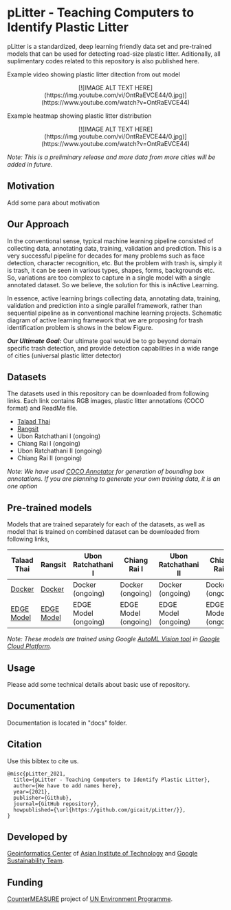 # pLitter - Teaching Computers to Identify Plastic Litter

pLitter is a standardized, deep learning friendly data set and pre-trained models that can be used for detecting road-size plastic litter. Aditionally, all suplimentary codes related to this repository is also published here.

Example video showing plastic litter ditection from out model

<p align="center">
[![IMAGE ALT TEXT HERE](https://img.youtube.com/vi/OntRaEVCE44/0.jpg)](https://www.youtube.com/watch?v=OntRaEVCE44)
</p>

Example heatmap showing plastic litter distribution

<p align="center">
[![IMAGE ALT TEXT HERE](https://img.youtube.com/vi/OntRaEVCE44/0.jpg)](https://www.youtube.com/watch?v=OntRaEVCE44)
</p>

_Note: This is a preliminary release and more data from more cities will be added in future._

## Motivation

Add some para about motivation

## Our Approach

In the conventional sense, typical machine learning pipeline consisted of collecting data, annotating data, training, validation and prediction. This is a very successful pipeline for decades for many problems such as face detection, character recognition, etc. But the problem with trash is, simply it is trash, it can be seen in various types, shapes, forms, backgrounds etc. So, variations are too complex to capture in a single model with a single annotated dataset. So we believe, the solution for this is inActive Learning.

In essence, active learning brings collecting data, annotating data, training, validation and prediction into a single parallel framework, rather than sequential pipeline as in conventional machine learning projects. Schematic diagram of active learning framework that we are proposing for trash identification problem is shows in the below Figure. 


**_Our Ultimate Goal:_** Our ultimate goal would be to go beyond domain specific trash detection, and provide detection capabilities in a wide range of cities (universal plastic litter detector)


## Datasets

The datasets used in this repository can be downloaded from following links. Each link contains RGB images, plastic litter annotations (COCO format) and ReadMe file.

* [Talaad Thai](#)
* [Rangsit](#)
* Ubon Ratchathani I (ongoing)
* Chiang Rai I (ongoing)
* Ubon Ratchathani II (ongoing)
* Chiang Rai II (ongoing)

*Note: We have used [COCO Annotator](https://github.com/jsbroks/coco-annotator) for generation of bounding box annotations. If you are planning to generate your own training data, it is an one option*

## Pre-trained models

Models that are trained separately for each of the datasets, as well as model that is trained on combined dataset can be downloaded from following links,

| Talaad Thai | Rangsit | Ubon Ratchathani I | Chiang Rai I | Ubon Ratchathani II | Chiang Rai II | <ins>Combined Dataset</ins> |
| --- | --- | --- | --- | --- | --- | --- |
| [Docker](#) | [Docker](#) | Docker (ongoing) | Docker (ongoing) | Docker (ongoing) | Docker (ongoing) | <ins>[Docker](#)</ins> |
| [EDGE Model](#) | [EDGE Model](#) | EDGE Model (ongoing) | EDGE Model (ongoing) | EDGE Model (ongoing) | EDGE Model (ongoing) | <ins>[EDGE Model](#)</ins> |

*Note: These models are trained using Google [AutoML Vision tool](https://cloud.google.com/automl) in [Google Cloud Platform](https://cloud.google.com/).*

## Usage

Please add some technical details about basic use of repository.

## Documentation
Documentation is located in "docs" folder.

## Citation

Use this bibtex to cite us.
```
@misc{pLitter_2021,
  title={pLitter - Teaching Computers to Identify Plastic Litter},
  author={We have to add names here},
  year={2021},
  publisher={Github},
  journal={GitHub repository},
  howpublished={\url{https://github.com/gicait/pLitter/}},
}
```

## Developed by

[Geoinformatics Center](www.geoinfo.ait.ac.th) of [Asian Institute of Technology](www.ait.ac.th) and [Google Sustainability Team](https://sustainability.google/).

## Funding

[CounterMEASURE](https://countermeasure.asia/) project of [UN Environment Programme](https://www.unep.org/).
